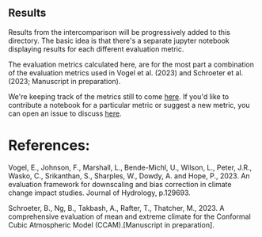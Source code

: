 ## Results

Results from the intercomparison will be progressively added to this directory.
The basic idea is that there's a separate jupyter notebook displaying results for each different evaluation metric.

The evaluation metrics calculated here, are for the most part a combination of the evaluation metrics used in Vogel et al. (2023) and Schroeter et al. (2023; Manuscript in preparation).

We're keeping track of the metrics still to come [here](https://github.com/AusClimateService/npcp/issues/8).
If you'd like to contribute a notebook for a particular metric or suggest a new metric,
you can open an issue to discuss [here](https://github.com/AusClimateService/npcp/issues).


# References:
Vogel, E., Johnson, F., Marshall, L., Bende-Michl, U., Wilson, L., Peter, J.R., Wasko, C., Srikanthan, S., Sharples, W., Dowdy, A. and Hope, P., 2023. 
An evaluation framework for downscaling and bias correction in climate change impact studies. Journal of Hydrology, p.129693.

Schroeter, B., Ng, B., Takbash, A., Rafter, T., Thatcher, M., 2023. A comprehensive evaluation of mean and extreme climate for the Conformal Cubic Atmospheric Model (CCAM).[Manuscript in preparation].